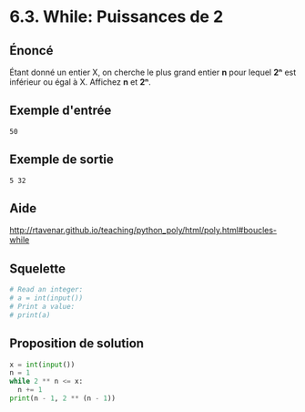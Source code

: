 # 6.3. While: Puissances de 2

## **Énoncé**

Étant donné un entier X, on cherche le plus grand entier **n** pour lequel **2ⁿ** est inférieur ou égal à X. Affichez **n** et **2ⁿ**.


## **Exemple d'entrée**

```
50
```

## **Exemple de sortie**

```
5 32
```

## Aide

http://rtavenar.github.io/teaching/python_poly/html/poly.html#boucles-while

## Squelette

```python
# Read an integer:
# a = int(input())
# Print a value:
# print(a)
```

## Proposition de solution

```python
x = int(input())
n = 1
while 2 ** n <= x:
  n += 1
print(n - 1, 2 ** (n - 1))
```

